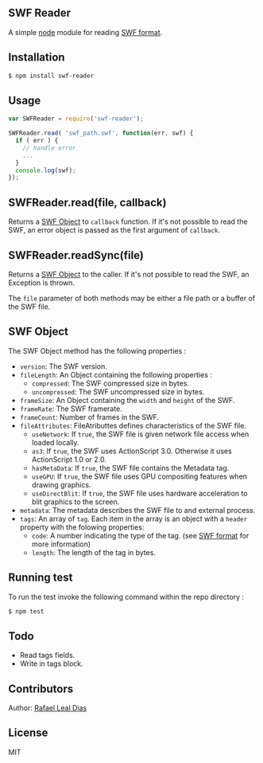 ## SWF Reader
  
  A simple [node][nodejs] module for reading [SWF format][swf-format].

## Installation

```sh
$ npm install swf-reader
```

## Usage

```js
var SWFReader = require('swf-reader');

SWFReader.read( 'swf_path.swf', function(err, swf) {
  if ( err ) {
    // handle error
    ...
  }
  console.log(swf);
});
``` 

## SWFReader.read(file, callback)

Returns a [SWF Object](#swf-object) to `callback` function. If it's not possible to read the SWF, an error object is passed as the first argument of `callback`.

## SWFReader.readSync(file)

Returns a [SWF Object](#swf-object) to the caller. If it's not possible to read the SWF, an Exception is thrown.

The `file` parameter of both methods may be either a file path or a buffer of the SWF file.

## <a name="swf-object"></a>SWF Object

The SWF Object method has the following properties :

* `version`: The SWF version.
* `fileLength`: An Object containing the following properties :
  * `compressed`: The SWF compressed size in bytes.
  * `uncompressed`: The SWF uncompressed size in bytes.
* `frameSize`: An Object containing the `width` and `height` of the SWF.
* `frameRate`: The SWF framerate.
* `frameCount`: Number of frames in the SWF.
* `fileAttributes`: FileAtributtes defines characteristics of the SWF file.
  * `useNetwork`: If `true`, the SWF file is given network file access when loaded locally.
  * `as3`: If `true`, the SWF uses ActionScript 3.0. Otherwise it uses ActionScript 1.0 or 2.0.
  * `hasMetaData`: If `true`, the SWF file contains the Metadata tag.
  * `useGPU`: If `true`, the SWF file uses GPU compositing features when drawing graphics.
  * `useDirectBlit`: If `true`, the SWF file uses hardware acceleration to blit graphics to the screen.
* `metadata`: The metadata describes the SWF file to and external process.
* `tags`: An array of `tag`. Each item in the array is an object with a `header` property with the folowing properties:
  * `code`: A number indicating the type of the tag. (see [SWF format][swf-format] for more information)
  * `length`: The length of the tag in bytes.

## Running test

To run the test invoke the following command within the repo directory : 

```sh
$ npm test
```

## Todo

* Read tags fields. 
* Write in tags block.

## Contributors

  Author: [Rafael Leal Dias][rdleal-git]

## License

MIT 

[nodejs]: http://www.nodejs.org
[swf-format]: http://wwwimages.adobe.com/content/dam/Adobe/en/devnet/swf/pdf/swf-file-format-spec.pdf
[rdleal-git]: https://github.com/rafaeldias
